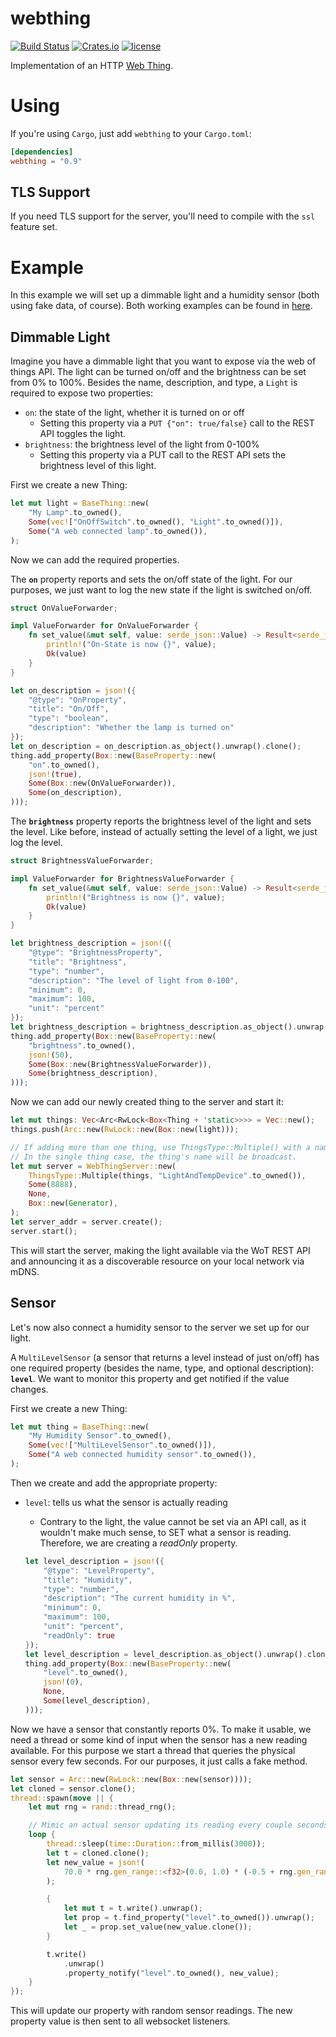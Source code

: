 # webthing

[![Build Status](https://travis-ci.org/mozilla-iot/webthing-rust.svg?branch=master)](https://travis-ci.org/mozilla-iot/webthing-rust)
[![Crates.io](https://img.shields.io/crates/v/webthing.svg)](https://crates.io/crates/webthing)
[![license](https://img.shields.io/badge/license-MPL--2.0-blue.svg)](LICENSE)

Implementation of an HTTP [Web Thing](https://iot.mozilla.org/wot/).

# Using

If you're using `Cargo`, just add `webthing` to your `Cargo.toml`:

```toml
[dependencies]
webthing = "0.9"
```

## TLS Support

If you need TLS support for the server, you'll need to compile with the `ssl` feature set.

# Example

In this example we will set up a dimmable light and a humidity sensor (both using fake data, of course). Both working examples can be found in [here](https://github.com/mozilla-iot/webthing-rust/tree/master/examples).

## Dimmable Light

Imagine you have a dimmable light that you want to expose via the web of things API. The light can be turned on/off and the brightness can be set from 0% to 100%. Besides the name, description, and type, a `Light` is required to expose two properties:
* `on`: the state of the light, whether it is turned on or off
    * Setting this property via a `PUT {"on": true/false}` call to the REST API toggles the light.
* `brightness`: the brightness level of the light from 0-100%
    * Setting this property via a PUT call to the REST API sets the brightness level of this light.

First we create a new Thing:

```rust
let mut light = BaseThing::new(
    "My Lamp".to_owned(),
    Some(vec!["OnOffSwitch".to_owned(), "Light".to_owned()]),
    Some("A web connected lamp".to_owned()),
);
```

Now we can add the required properties.

The **`on`** property reports and sets the on/off state of the light. For our purposes, we just want to log the new state if the light is switched on/off.

```rust
struct OnValueForwarder;

impl ValueForwarder for OnValueForwarder {
    fn set_value(&mut self, value: serde_json::Value) -> Result<serde_json::Value, &'static str> {
        println!("On-State is now {}", value);
        Ok(value)
    }
}

let on_description = json!({
    "@type": "OnProperty",
    "title": "On/Off",
    "type": "boolean",
    "description": "Whether the lamp is turned on"
});
let on_description = on_description.as_object().unwrap().clone();
thing.add_property(Box::new(BaseProperty::new(
    "on".to_owned(),
    json!(true),
    Some(Box::new(OnValueForwarder)),
    Some(on_description),
)));
```

The **`brightness`** property reports the brightness level of the light and sets the level. Like before, instead of actually setting the level of a light, we just log the level.

```rust
struct BrightnessValueForwarder;

impl ValueForwarder for BrightnessValueForwarder {
    fn set_value(&mut self, value: serde_json::Value) -> Result<serde_json::Value, &'static str> {
        println!("Brightness is now {}", value);
        Ok(value)
    }
}

let brightness_description = json!({
    "@type": "BrightnessProperty",
    "title": "Brightness",
    "type": "number",
    "description": "The level of light from 0-100",
    "minimum": 0,
    "maximum": 100,
    "unit": "percent"
});
let brightness_description = brightness_description.as_object().unwrap().clone();
thing.add_property(Box::new(BaseProperty::new(
    "brightness".to_owned(),
    json!(50),
    Some(Box::new(BrightnessValueForwarder)),
    Some(brightness_description),
)));
```

Now we can add our newly created thing to the server and start it:

```rust
let mut things: Vec<Arc<RwLock<Box<Thing + 'static>>>> = Vec::new();
things.push(Arc::new(RwLock::new(Box::new(light)));

// If adding more than one thing, use ThingsType::Multiple() with a name.
// In the single thing case, the thing's name will be broadcast.
let mut server = WebThingServer::new(
    ThingsType::Multiple(things, "LightAndTempDevice".to_owned()),
    Some(8888),
    None,
    Box::new(Generator),
);
let server_addr = server.create();
server.start();
```

This will start the server, making the light available via the WoT REST API and announcing it as a discoverable resource on your local network via mDNS.

## Sensor

Let's now also connect a humidity sensor to the server we set up for our light.

A `MultiLevelSensor` (a sensor that returns a level instead of just on/off) has one required property (besides the name, type, and optional description): **`level`**. We want to monitor this property and get notified if the value changes.

First we create a new Thing:

```rust
let mut thing = BaseThing::new(
    "My Humidity Sensor".to_owned(),
    Some(vec!["MultiLevelSensor".to_owned()]),
    Some("A web connected humidity sensor".to_owned()),
);
```

Then we create and add the appropriate property:
* `level`: tells us what the sensor is actually reading
    * Contrary to the light, the value cannot be set via an API call, as it wouldn't make much sense, to SET what a sensor is reading. Therefore, we are creating a *readOnly* property.

    ```rust
    let level_description = json!({
        "@type": "LevelProperty",
        "title": "Humidity",
        "type": "number",
        "description": "The current humidity in %",
        "minimum": 0,
        "maximum": 100,
        "unit": "percent",
        "readOnly": true
    });
    let level_description = level_description.as_object().unwrap().clone();
    thing.add_property(Box::new(BaseProperty::new(
        "level".to_owned(),
        json!(0),
        None,
        Some(level_description),
    )));
    ```

Now we have a sensor that constantly reports 0%. To make it usable, we need a thread or some kind of input when the sensor has a new reading available. For this purpose we start a thread that queries the physical sensor every few seconds. For our purposes, it just calls a fake method.

```rust
let sensor = Arc::new(RwLock::new(Box::new(sensor))));
let cloned = sensor.clone();
thread::spawn(move || {
    let mut rng = rand::thread_rng();

    // Mimic an actual sensor updating its reading every couple seconds.
    loop {
        thread::sleep(time::Duration::from_millis(3000));
        let t = cloned.clone();
        let new_value = json!(
            70.0 * rng.gen_range::<f32>(0.0, 1.0) * (-0.5 + rng.gen_range::<f32>(0.0, 1.0))
        );

        {
            let mut t = t.write().unwrap();
            let prop = t.find_property("level".to_owned()).unwrap();
            let _ = prop.set_value(new_value.clone());
        }

        t.write()
            .unwrap()
            .property_notify("level".to_owned(), new_value);
    }
});
```

This will update our property with random sensor readings. The new property value is then sent to all websocket listeners.
